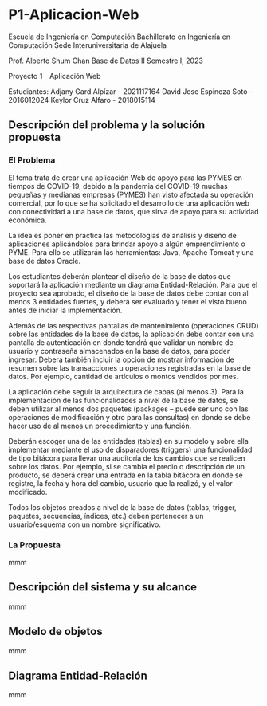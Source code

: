 # P1-Aplicacion-Web

Escuela de Ingeniería en Computación
Bachillerato en Ingeniería en Computación
Sede Interuniversitaria de Alajuela 

Prof. Alberto Shum Chan
Base de Datos II
Semestre I, 2023

Proyecto 1 - Aplicación Web

Estudiantes: 
Adjany Gard Alpízar      - 2021117164
David Jose Espinoza Soto - 2016012024
Keylor Cruz Alfaro       - 2018015114

## Descripción del problema y la solución propuesta
### El Problema
El tema trata de crear una aplicación Web de apoyo para las PYMES en tiempos de COVID-19, debido a la pandemia del COVID-19 muchas pequeñas y medianas empresas (PYMES) han visto afectada su operación comercial, por lo que se ha solicitado el desarrollo de una aplicación web con conectividad a una base de datos, que sirva de apoyo para su actividad económica.

La idea es poner en práctica las metodologías de análisis y diseño de aplicaciones aplicándolos para brindar apoyo a algún emprendimiento o PYME. Para ello se utilizarán las herramientas: Java, Apache Tomcat y una base de datos Oracle.

Los estudiantes deberán plantear el diseño de la base de datos que soportará la aplicación mediante un diagrama Entidad-Relación. Para que el proyecto sea aprobado, el diseño de la base de datos debe contar con al menos 3 entidades fuertes, y deberá ser evaluado y tener el visto bueno antes de iniciar la implementación.

Además de las respectivas pantallas de mantenimiento (operaciones CRUD) sobre las entidades de la base de datos, la aplicación debe contar con una pantalla de autenticación en donde tendrá que validar un nombre de usuario y contraseña almacenados en la base de datos, para poder ingresar. 
Deberá también incluir la opción de mostrar información de resumen sobre las transacciones u operaciones registradas en la base de datos. Por ejemplo, cantidad de artículos o montos vendidos por mes.

La aplicación debe seguir la arquitectura de capas (al menos 3). Para la implementación de las funcionalidades a nivel de la base de datos, se deben utilizar al menos dos paquetes (packages – puede ser uno con las operaciones de modificación y otro para las consultas) en donde se debe hacer uso de al menos un procedimiento y una función. 

Deberán escoger una de las entidades (tablas) en su modelo y sobre ella implementar mediante el uso de disparadores (triggers) una funcionalidad de tipo bitácora para llevar una auditoría de los cambios que se realicen sobre los datos. Por ejemplo, si se cambia el precio o descripción de un producto, se deberá crear una entrada en la tabla bitácora en donde se registre, la fecha y hora del cambio, usuario que la realizó, y el valor modificado. 

Todos los objetos creados a nivel de la base de datos (tablas, trigger, paquetes, secuencias, índices, etc.) deben pertenecer a un usuario/esquema con un nombre significativo.

### La Propuesta
mmm
## Descripción del sistema y su alcance
mmm

## Modelo de objetos
mmm


## Diagrama Entidad-Relación 
mmm


